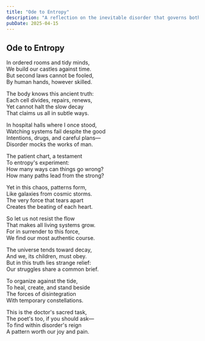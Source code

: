 ```yaml
---
title: "Ode to Entropy"
description: "A reflection on the inevitable disorder that governs both our bodies and the universe."
pubDate: 2025-04-15
---
```


## Ode to Entropy

In ordered rooms and tidy minds,  
We build our castles against time.  
But second laws cannot be fooled,  
By human hands, however skilled.

The body knows this ancient truth:  
Each cell divides, repairs, renews,  
Yet cannot halt the slow decay  
That claims us all in subtle ways.

In hospital halls where I once stood,  
Watching systems fail despite the good  
Intentions, drugs, and careful plans—  
Disorder mocks the works of man.

The patient chart, a testament  
To entropy's experiment:  
How many ways can things go wrong?  
How many paths lead from the strong?

Yet in this chaos, patterns form,  
Like galaxies from cosmic storms.  
The very force that tears apart  
Creates the beating of each heart.

So let us not resist the flow  
That makes all living systems grow.  
For in surrender to this force,  
We find our most authentic course.

The universe tends toward decay,  
And we, its children, must obey.  
But in this truth lies strange relief:  
Our struggles share a common brief.

To organize against the tide,  
To heal, create, and stand beside  
The forces of disintegration  
With temporary constellations.

This is the doctor's sacred task,  
The poet's too, if you should ask—  
To find within disorder's reign  
A pattern worth our joy and pain. 